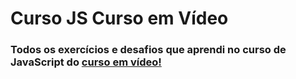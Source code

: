 # Curso JS Curso em Vídeo
### Todos os exercícios e desafios que aprendi no curso de JavaScript do <a href="https://cursoemvideo.com" target="_blank">curso em vídeo!</a>
